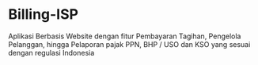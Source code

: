 # Billing-ISP
Aplikasi Berbasis Website  dengan fitur Pembayaran Tagihan, Pengelola Pelanggan, hingga Pelaporan pajak PPN, BHP / USO dan KSO yang sesuai dengan regulasi Indonesia
